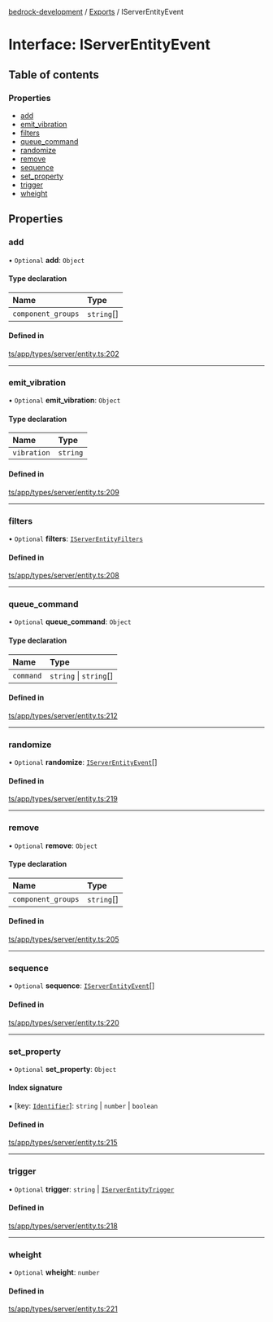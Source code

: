 [bedrock-development](../README.md) / [Exports](../modules.md) / IServerEntityEvent

# Interface: IServerEntityEvent

## Table of contents

### Properties

- [add](IServerEntityEvent.md#add)
- [emit\_vibration](IServerEntityEvent.md#emit_vibration)
- [filters](IServerEntityEvent.md#filters)
- [queue\_command](IServerEntityEvent.md#queue_command)
- [randomize](IServerEntityEvent.md#randomize)
- [remove](IServerEntityEvent.md#remove)
- [sequence](IServerEntityEvent.md#sequence)
- [set\_property](IServerEntityEvent.md#set_property)
- [trigger](IServerEntityEvent.md#trigger)
- [wheight](IServerEntityEvent.md#wheight)

## Properties

### add

• `Optional` **add**: `Object`

#### Type declaration

| Name | Type |
| :------ | :------ |
| `component_groups` | `string`[] |

#### Defined in

[ts/app/types/server/entity.ts:202](https://github.com/DauntlessStudio/Bedrock-Developments/blob/c7d1542/ts/app/types/server/entity.ts#L202)

___

### emit\_vibration

• `Optional` **emit\_vibration**: `Object`

#### Type declaration

| Name | Type |
| :------ | :------ |
| `vibration` | `string` |

#### Defined in

[ts/app/types/server/entity.ts:209](https://github.com/DauntlessStudio/Bedrock-Developments/blob/c7d1542/ts/app/types/server/entity.ts#L209)

___

### filters

• `Optional` **filters**: [`IServerEntityFilters`](IServerEntityFilters.md)

#### Defined in

[ts/app/types/server/entity.ts:208](https://github.com/DauntlessStudio/Bedrock-Developments/blob/c7d1542/ts/app/types/server/entity.ts#L208)

___

### queue\_command

• `Optional` **queue\_command**: `Object`

#### Type declaration

| Name | Type |
| :------ | :------ |
| `command` | `string` \| `string`[] |

#### Defined in

[ts/app/types/server/entity.ts:212](https://github.com/DauntlessStudio/Bedrock-Developments/blob/c7d1542/ts/app/types/server/entity.ts#L212)

___

### randomize

• `Optional` **randomize**: [`IServerEntityEvent`](IServerEntityEvent.md)[]

#### Defined in

[ts/app/types/server/entity.ts:219](https://github.com/DauntlessStudio/Bedrock-Developments/blob/c7d1542/ts/app/types/server/entity.ts#L219)

___

### remove

• `Optional` **remove**: `Object`

#### Type declaration

| Name | Type |
| :------ | :------ |
| `component_groups` | `string`[] |

#### Defined in

[ts/app/types/server/entity.ts:205](https://github.com/DauntlessStudio/Bedrock-Developments/blob/c7d1542/ts/app/types/server/entity.ts#L205)

___

### sequence

• `Optional` **sequence**: [`IServerEntityEvent`](IServerEntityEvent.md)[]

#### Defined in

[ts/app/types/server/entity.ts:220](https://github.com/DauntlessStudio/Bedrock-Developments/blob/c7d1542/ts/app/types/server/entity.ts#L220)

___

### set\_property

• `Optional` **set\_property**: `Object`

#### Index signature

▪ [key: [`Identifier`](../modules.md#identifier)]: `string` \| `number` \| `boolean`

#### Defined in

[ts/app/types/server/entity.ts:215](https://github.com/DauntlessStudio/Bedrock-Developments/blob/c7d1542/ts/app/types/server/entity.ts#L215)

___

### trigger

• `Optional` **trigger**: `string` \| [`IServerEntityTrigger`](IServerEntityTrigger.md)

#### Defined in

[ts/app/types/server/entity.ts:218](https://github.com/DauntlessStudio/Bedrock-Developments/blob/c7d1542/ts/app/types/server/entity.ts#L218)

___

### wheight

• `Optional` **wheight**: `number`

#### Defined in

[ts/app/types/server/entity.ts:221](https://github.com/DauntlessStudio/Bedrock-Developments/blob/c7d1542/ts/app/types/server/entity.ts#L221)
